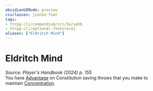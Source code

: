 ```yaml
---
obsidianUIMode: preview
cssclasses: json5e-feat
tags:
- ttrpg-cli/compendium/src/5e/xphb
- ttrpg-cli/optional-feature/ei
aliases: ["Eldritch Mind"]
---
```

# Eldritch Mind
*Source: Player's Handbook (2024) p. 155*  
You have [Advantage](2-Mechanics/CLI/rules/variant-rules/advantage-xphb.md) on Constitution saving throws that you make to maintain [Concentration](2-Mechanics/CLI/rules/conditions.md#Concentration).
